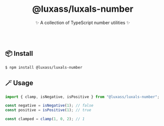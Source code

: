<h1 align="center">@luxass/luxals-number</h1>

<p align="center">✨ A collection of TypeScript number utilities ✨</p>
<br/>
<br/>

## 📦 Install

```shell
$ npm install @luxass/luxals-number
```

## 🪄 Usage

```ts
import { clamp, isNegative, isPositive } from "@luxass/luxals-number";

const negative = isNegative(1); // false
const positive = isPositive(1); // true

const clamped = clamp(1, 0, 2); // 1
```
